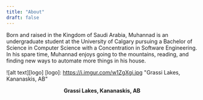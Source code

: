 ```yaml
---
title: "About"
draft: false
---
```


Born and raised in the Kingdom of Saudi Arabia, Muhannad is an undergraduate student at the University of Calgary pursuing a Bachelor of Science in Computer Science with a Concentration in Software Engineering. In his spare time, Muhannad enjoys going to the mountains, reading, and finding new ways to automate more things in his house.


![alt text][logo]
 [logo]: https://i.imgur.com/w1ZgXgi.jpg "Grassi Lakes, Kananaskis, AB"

 <p align="center">	
  <b>Grassi Lakes, Kananaskis, AB</b><br>
</p>
